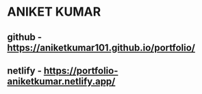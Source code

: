# ANIKET KUMAR
## github - https://aniketkumar101.github.io/portfolio/
## netlify - https://portfolio-aniketkumar.netlify.app/
